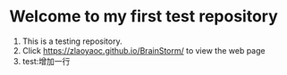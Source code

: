 # Welcome to my first test repository
1. This is a testing repository.
2. Click https://zlaoyaoc.github.io/BrainStorm/ to view the web page
3. test:增加一行